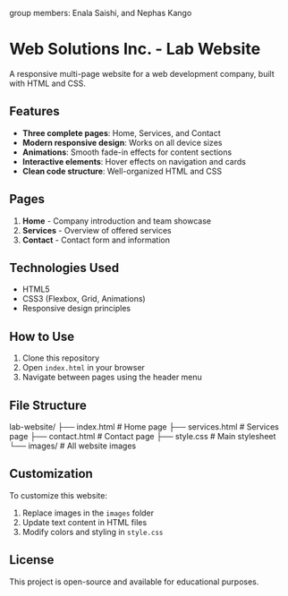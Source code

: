 group members: Enala Saishi, and Nephas Kango 
# Web Solutions Inc. - Lab Website

A responsive multi-page website for a web development company, built with HTML and CSS.

## Features

- **Three complete pages**: Home, Services, and Contact
- **Modern responsive design**: Works on all device sizes
- **Animations**: Smooth fade-in effects for content sections
- **Interactive elements**: Hover effects on navigation and cards
- **Clean code structure**: Well-organized HTML and CSS

## Pages

1. **Home** - Company introduction and team showcase
2. **Services** - Overview of offered services
3. **Contact** - Contact form and information

## Technologies Used

- HTML5
- CSS3 (Flexbox, Grid, Animations)
- Responsive design principles

## How to Use

1. Clone this repository
2. Open `index.html` in your browser
3. Navigate between pages using the header menu

## File Structure
lab-website/
├── index.html # Home page
├── services.html # Services page
├── contact.html # Contact page
├── style.css # Main stylesheet
└── images/ # All website images

## Customization

To customize this website:
1. Replace images in the `images` folder
2. Update text content in HTML files
3. Modify colors and styling in `style.css`

## License

This project is open-source and available for educational purposes.
